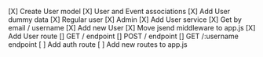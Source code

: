 [X] Create User model
[X] User and Event associations
[X] Add User dummy data
    [X] Regular user
    [X] Admin
[X] Add User service
    [X] Get by email / username
    [X] Add new User
[X] Move jsend middleware to app.js
[X] Add User route
    [] GET / endpoint
    [] POST / endpoint
    [] GET /:username endpoint
[ ] Add auth route
[ ] Add new routes to app.js